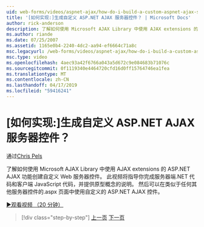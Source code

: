 ```yaml
---
uid: web-forms/videos/aspnet-ajax/how-do-i-build-a-custom-aspnet-ajax-server-control
title: '[如何实现:]生成自定义 ASP.NET AJAX 服务器控件？ | Microsoft Docs'
author: rick-anderson
description: 了解如何使用 Microsoft AJAX Library 中使用 AJAX extensions 的 ASP.NET AJAX 功能创建自定义 Web 服务器控件。 此视频将引导你...
ms.author: riande
ms.date: 07/25/2007
ms.assetid: 1165e0b4-2240-4dc2-aa94-ef6664c71a8c
msc.legacyurl: /web-forms/videos/aspnet-ajax/how-do-i-build-a-custom-aspnet-ajax-server-control
msc.type: video
ms.openlocfilehash: 4aec93a42f6766a043a5d672c9e084683b71076c
ms.sourcegitcommit: 0f1119340e4464720cfd16d0ff15764746ea1fea
ms.translationtype: MT
ms.contentlocale: zh-CN
ms.lasthandoff: 04/17/2019
ms.locfileid: "59416241"
---
```

# <a name="how-do-i-build-a-custom-aspnet-ajax-server-control"></a>[如何实现:]生成自定义 ASP.NET AJAX 服务器控件？

通过[Chris Pels](https://twitter.com/chrispels)

了解如何使用 Microsoft AJAX Library 中使用 AJAX extensions 的 ASP.NET AJAX 功能创建自定义 Web 服务器控件。 此视频将指导你完成服务器端.NET 代码和客户端 JavaScript 代码，并提供原型概念的说明。 然后可以在类似于任何其他服务器控件的.aspx 页面中使用自定义的 ASP.NET AJAX 控件。

[&#9654;观看视频 （20 分钟）](https://channel9.msdn.com/Blogs/ASP-NET-Site-Videos/how-do-i-build-a-custom-aspnet-ajax-server-control)

> [!div class="step-by-step"]
> [上一页](how-do-i-debug-aspnet-ajax-applications-using-visual-studio-2005.md)
> [下一页](how-do-i-use-javascript-to-refresh-an-aspnet-ajax-updatepanel.md)

